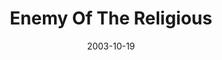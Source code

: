 ---
layout: message
category: message
series: "Public Enemy"
title: "Enemy Of The Religious"
date: 2003-10-19
message_id: 201
---